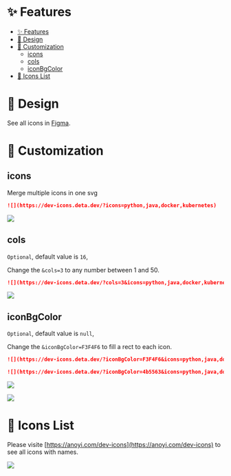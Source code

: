 # ✨ Features

- [✨ Features](#-features)
- [🎨 Design](#-design)
- [🧪 Customization](#-customization)
  - [icons](#icons)
  - [cols](#cols)
  - [iconBgColor](#iconbgcolor)
- [🎉 Icons List](#-icons-list)

# 🎨 Design

See all icons in [Figma](https://www.figma.com/file/9MzhQygAIiTlJj79UbpBHK/DevIcons).

# 🧪 Customization

## icons

Merge multiple icons in one svg

```md
![](https://dev-icons.deta.dev/?icons=python,java,docker,kubernetes)
```

[![](https://dev-icons.deta.dev/?icons=python,java,docker,kubernetes)](https://anoyi.com/dev-icons)


## cols

`Optional`, default value is `16`, 

Change the `&cols=3` to any number between 1 and 50.

```md
![](https://dev-icons.deta.dev/?cols=3&icons=python,java,docker,kubernetes,html5,css3)
```

[![](https://dev-icons.deta.dev/?cols=3&icons=python,java,docker,kubernetes,html5,css3)](https://anoyi.com/dev-icons)

## iconBgColor

`Optional`, default value is `null`, 

Change the `&iconBgColor=F3F4F6` to fill a rect to each icon.

```md
![](https://dev-icons.deta.dev/?iconBgColor=F3F4F6&icons=python,java,docker,kubernetes,html5,css3)

![](https://dev-icons.deta.dev/?iconBgColor=4b5563&icons=python,java,docker,kubernetes,html5,css3)
```

[![](https://dev-icons.deta.dev/?iconBgColor=F3F4F6&icons=python,java,docker,kubernetes,html5,css3)](https://anoyi.com/dev-icons)

[![](https://dev-icons.deta.dev/?iconBgColor=4b5563&icons=python,java,docker,kubernetes,html5,css3)](https://anoyi.com/dev-icons)

# 🎉 Icons List

Please visite [https://anoyi.com/dev-icons](https://anoyi.com/dev-icons) to see all icons with names.

![](https://dev-icons.deta.dev/?iconBgColor=f8fafc)